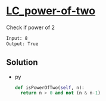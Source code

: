 # [LC_power-of-two](https://leetcode.com/problems/power-of-two)

Check if power of 2

```txt
Input: 8
Output: True
```

## Solution

* py

  ```py
  def isPowerOfTwo(self, n):
    return n > 0 and not (n & n-1)
  ```
